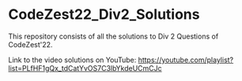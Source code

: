 # CodeZest22_Div2_Solutions

This repository consists of all the solutions to Div 2 Questions of CodeZest'22.

Link to the video solutions on YouTube: https://youtube.com/playlist?list=PLfHF1gQx_tdCatYvOS7C3lbYkdeUCmCJc
